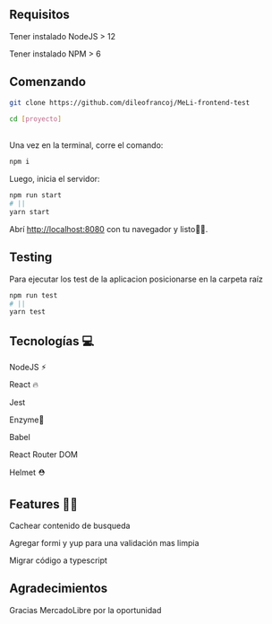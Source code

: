 ## Requisitos

<p>Tener instalado NodeJS > 12</p>
<p>Tener instalado NPM > 6</p>

## Comenzando

```bash
git clone https://github.com/dileofrancoj/MeLi-frontend-test

cd [proyecto]
```

<br>
Una vez en la terminal, corre el comando:

```bash
npm i
```

Luego, inicia el servidor:

```bash
npm run start
# ||
yarn start
```

Abrí [http://localhost:8080](http://localhost:8080) con tu navegador y listo🧘‍♂️.

## Testing

<p>Para ejecutar los test de la aplicacion posicionarse en la carpeta raíz </p>

```bash
npm run test
# ||
yarn test
```

## Tecnologías 💻

<p>NodeJS ⚡︎</p>
<p>React 🔥</p>
<p>Jest</p>
<p>Enzyme🦠</p>
<p>Babel</p>
<p>React Router DOM </p>
<p>Helmet ⛑</p>

## Features 💪🏽

<p>Cachear contenido de busqueda</p>
<p>Agregar formi y yup para una validación mas limpia</p>
<p>Migrar código a typescript</p>

## Agradecimientos

<p>Gracias MercadoLibre por la oportunidad</p>
